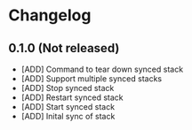 # Changelog

## 0.1.0 (Not released)

* [ADD] Command to tear down synced stack
* [ADD] Support multiple synced stacks
* [ADD] Stop synced stack
* [ADD] Restart synced stack
* [ADD] Start synced stack
* [ADD] Inital sync of stack